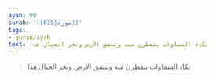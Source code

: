 ```yaml
---
ayah: 90
surah: '[[019|سورة]]'
tags:
- quran/ayah
text: تكاد السماوات يتفطرن منه وتنشق الأرض وتخر الجبال هدا
---
```

> تكاد السماوات يتفطرن منه وتنشق الأرض وتخر الجبال هدا
